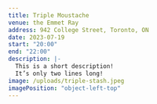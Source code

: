 ```yaml
---
title: Triple Moustache
venue: the Emmet Ray
address: 942 College Street, Toronto, ON
date: 2023-07-19
start: "20:00"
end: "22:00"
description: |-
  This is a short description!
  It’s only two lines long!
image: /uploads/triple-stash.jpeg
imagePosition: "object-left-top"
---
```

